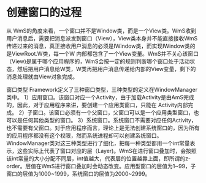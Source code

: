 # 创建窗口的过程

从 WmS的角度来看，一个窗口并不是Window类，而是一个View类。WmS收到用户消息后，需要把消息派发到窗口（View），View类本身并不能直接接收WmS传递过来的消息，真正接收用户消息的必须是IWindow类，而实现IWindow类的是ViewRoot.W类，每一个W 内部都包含了一个View变量。WmS并不关心该窗口（View)是属于哪个应用程序的，WmS会按一定的规则判断哪个窗口处于活动状态，然后把用户消息给W类，W类再把用户消息传递给内部的View变量，剩下的消息处理就由View对象完成。

窗口类型
Framework定义了三种窗口类型，三种类型的定义在WindowManager类中。
1）应用窗口。该窗口对应一个Activity，由于加载Activity是由AmS完成的，因此，对于应用程序来讲，要创建一个应用类窗口，只能在 Activity内部完成。
2）子窗口。该窗口必须有一个父窗口，父窗口可以是一个应用类型窗口，也可以是任何其他类型的窗口。
3）系统窗口。系统窗口不需要对应任何Activity，也不需要有父窗口。对于应用程序而言，理论上是无法创建系统窗口的，因为所有的应用程序都没有这个权限，然而系统进程却可以创建系统窗口。
WindowManager类对这三种类型进行了细化，把每一种类型都用一个int常量表示，这些实际上代表了窗口对应的层（Layer)。WmS在进行窗口叠加时，会按照该int常量的大小分配不同层，int值越大，代表层的位置越靠上面，即所谓的z-order。层值在WmS进行窗口叠加时会动态改变。应用型窗口的层值为1~99，子窗口的层值为1000~1999，系统窗口的层值为2000~2999。